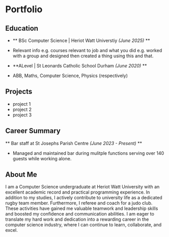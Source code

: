 # Portfolio

## Education 
- ** BSc Computer Science | Heriot Watt Universtiy _(June 2025)_ **
- Relevant info e.g. courses relevant to job and what you did e.g. worked with a group and designed then created a thing using this and that.

- **ALevel | St Leonards Catholic School Durham _(June 2020)_ **
- ABB, Maths, Computer Science, Physics (respectively)

## Projects 
- project 1
- project 2
- project 3

## Career Summary
** Bar staff at St Josephs Parish Centre _(June 2023 - Present)_ ** 
- Managed and maintained bar during mulitple functions serving over 140 guests while working alone. 

## About Me
I am a Computer Science undergraduate at Heriot Watt University with an excellent academic record and practical programming experience. In addition to my studies, I actively contribute to university life as a dedicated rugby team member. Furthermore, I referee and coach for a judo club. These activities have gained me valuable teamwork and leadership skills and boosted my confidence and communication abilities. I am eager to translate my hard work and dedication into a rewarding career in the computer science industry, where I can continue to learn, collaborate, and excel.
